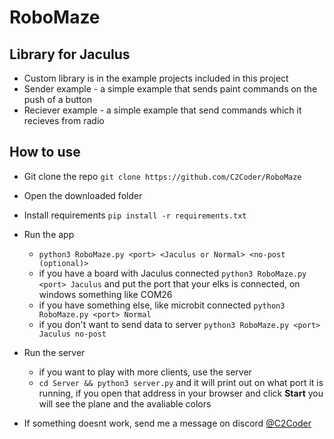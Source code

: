 # RoboMaze

## Library for Jaculus
- Custom library is in the example projects included in this project
- Sender example - a simple example that sends paint commands on the push of a button
- Reciever example - a simple example that send commands which it recieves from radio

## How to use
- Git clone the repo
`git clone https://github.com/C2Coder/RoboMaze`

- Open the downloaded folder

- Install requirements 
`pip install -r requirements.txt`

- Run the app 
    - `python3 RoboMaze.py <port> <Jaculus or Normal> <no-post (optional)>`
    - if you have a board with Jaculus connected 
    `python3 RoboMaze.py <port> Jaculus` and put the port that your elks is connected, on windows something like COM26
    - if you have something else, like microbit connected
    `python3 RoboMaze.py <port> Normal`
    - if you don't want to send data to server `python3 RoboMaze.py <port> Jaculus no-post`
- Run the server
    - if you want to play with more clients, use the server
    - `cd Server && python3 server.py` and it will print out on what port it is running, if you open that address in your browser and click **Start** you will see the plane and the avaliable colors

- If something doesnt work, send me a message on discord [@C2Coder](https://discord.com/users/612979947899846656 "My discord profile")

